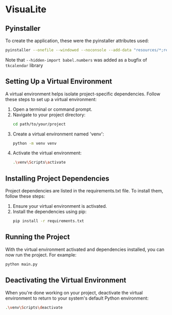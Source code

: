 # VisuaLite

## Pyinstaller
To create the application, these were the pyinstaller attributes used:
   ```sh
   pyinstaller --onefile --windowed --noconsole --add-data "resources/*;resources/" --hidden-import babel.numbers --icon=resources/ad_logo.ico main.py
   ```
Note that ```--hidden-import babel.numbers``` was added as a bugfix of ```tkcalendar``` library

## Setting Up a Virtual Environment

A virtual environment helps isolate project-specific dependencies. Follow these steps to set up a virtual environment:

1. Open a terminal or command prompt.
1. Navigate to your project directory:
   ```sh
   cd path/to/your/project
   ```
1. Create a virtual environment named 'venv':
   ```sh
   python -m venv venv
   ```
1. Activate the virtual environment:
   ```sh
   .\venv\Scripts\activate
   ```

## Installing Project Dependencies
Project dependencies are listed in the requirements.txt file. To install them, follow these steps:

1. Ensure your virtual environment is activated.
1. Install the dependencies using pip:
   ```sh
   pip install -r requirements.txt
   ```

## Running the Project
With the virtual environment activated and dependencies installed, you can now run the project. For example:
   ```sh
   python main.py
   ```

## Deactivating the Virtual Environment
When you're done working on your project, deactivate the virtual environment to return to your system's default Python environment:
   ```sh
   .\venv\Scripts\deactivate
   ```
